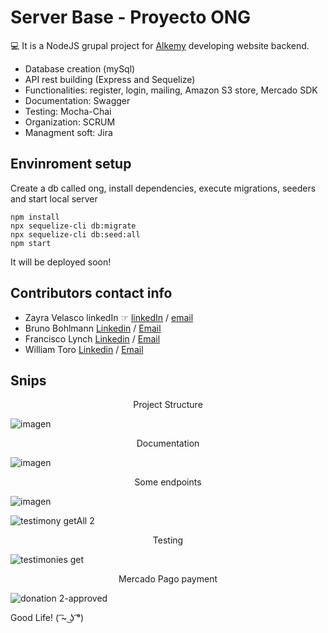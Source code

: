 # Server Base - Proyecto ONG

💻 It is a NodeJS grupal project for <a href="https://www.alkemy.org/"/>Alkemy</a> developing website backend. 

* Database creation (mySql)
* API rest building (Express and Sequelize)
* Functionalities: register, login, mailing, Amazon S3 store, Mercado SDK
* Documentation: Swagger
* Testing: Mocha-Chai
* Organization: SCRUM
* Managment soft: Jira

## Envinroment setup

Create a db called ong, install dependencies, execute migrations, seeders and start local server

    npm install
    npx sequelize-cli db:migrate
    npx sequelize-cli db:seed:all
    npm start

It will be deployed soon!

## Contributors contact info

* Zayra Velasco linkedIn ☞ <a href="https://www.linkedin.com/in/zayra-velasco">linkedIn</a> / <a href="mailto:zayra.contacto@gmail.com">email</a>
* Bruno Bohlmann [Linkedin](https://www.linkedin.com/in/bruno-bohlmann/) / [Email](mailto:brunobohlman25@gmail.com)
* Francisco Lynch [Linkedin](https://www.linkedin.com/in/franciscolynch-/) / [Email](mailto:lynch_francisco_w@hotmail.com)
* William Toro [Linkedin](https://www.linkedin.com/in/william-ancizar-toro-benavides) / [Email](mailto:wtorobenavides@gmail.com)

## Snips

<p align="center">Project Structure</p>

![imagen](https://user-images.githubusercontent.com/95602965/192578852-f8526ea6-cb4f-4b7f-a7f1-82a9c65dd2f3.png)

<p align="center">Documentation</p>

![imagen](https://user-images.githubusercontent.com/95602965/192575687-ca8e291d-66bb-4e08-b246-3a630e070d6d.png)

<p align="center">Some endpoints</p>


![imagen](https://user-images.githubusercontent.com/95602965/192579380-c36f67b0-6080-404f-b6fa-cb21e8742f69.png)

![testimony getAll 2](https://user-images.githubusercontent.com/95602965/192578476-03d00bac-c4c1-44e8-9070-9baa0e046151.png)

<p align="center">Testing</p>

![testimonies get](https://user-images.githubusercontent.com/95602965/192578329-e1e43f78-ae4f-4a76-bfed-6fff43e781d0.png)

<p align="center">Mercado Pago payment</p>

![donation 2-approved](https://user-images.githubusercontent.com/95602965/192578142-e09f11fd-5b30-4103-bdb8-700b469eacfd.png)

Good Life! ( ͡~ ͜ʖ ͡°)
